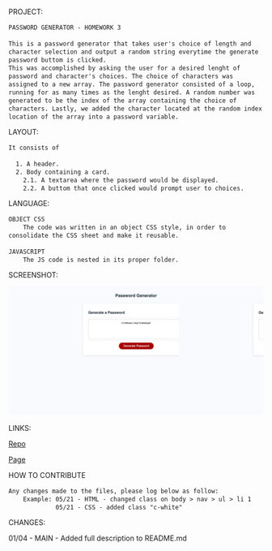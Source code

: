 PROJECT: 

    PASSWORD GENERATOR - HOMEWORK 3

    This is a password generator that takes user's choice of length and character selection and output a random string everytime the generate password buttom is clicked. 
    This was accomplished by asking the user for a desired lenght of password and character's choices. The choice of characters was assigned to a new array. The password generator consisted of a loop, running for as many times as the lenght desired. A random number was generated to be the index of the array containing the choice of characters. Lastly, we added the character located at the random index location of the array into a password variable. 


LAYOUT:

    It consists of 

      1. A header.
      2. Body containing a card.
        2.1. A textarea where the password would be displayed.
        2.2. A buttom that once clicked would prompt user to choices.
      

LANGUAGE:

    OBJECT CSS
        The code was written in an object CSS style, in order to consolidate the CSS sheet and make it reusable. 

    JAVASCRIPT
        The JS code is nested in its proper folder.


SCREENSHOT:

![Screenshot of project](./assets/img/PasswordGenerator-screenshot.png)


LINKS:

[Repo](https://github.com/eugenio18/PasswordGenerator.git)

[Page](https://eugenio18.github.io/PasswordGenerator/)
 

HOW TO CONTRIBUTE

    Any changes made to the files, please log below as follow:
        Example: 05/21 - HTML - changed class on body > nav > ul > li 1
                 05/21 - CSS - added class "c-white"

CHANGES:

01/04 - MAIN - Added full description to README.md



